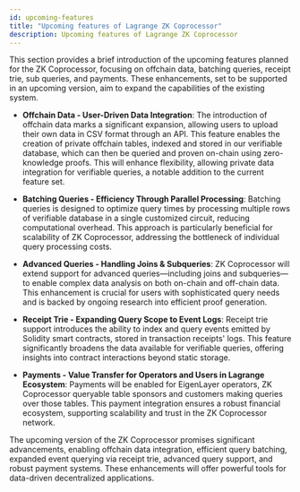 ```yaml
---
id: upcoming-features
title: "Upcoming features of Lagrange ZK Coprocessor"
description: Upcoming features of Lagrange ZK Coprocessor
---
```


This section provides a brief introduction of the upcoming features planned for the ZK Coprocessor, focusing on offchain data, batching queries, receipt trie, sub queries, and payments. These enhancements, set to be supported in an upcoming version, aim to expand the capabilities of the existing system.

- **Offchain Data - User-Driven Data Integration**: The introduction of offchain data marks a significant expansion, allowing users to upload their own data in CSV format through an API. This feature enables the creation of private offchain tables, indexed and stored in our verifiable database, which can then be queried and proven on-chain using zero-knowledge proofs. This will enhance flexibility, allowing private data integration for verifiable queries, a notable addition to the current feature set.

- **Batching Queries - Efficiency Through Parallel Processing**: Batching queries is designed to optimize query times by processing multiple rows of verifiable database in a single customized circuit, reducing computational overhead. This approach is particularly beneficial for scalability of ZK Coprocessor, addressing the bottleneck of individual query processing costs.

- **Advanced Queries - Handling Joins & Subqueries**: ZK Coprocessor will extend support for advanced queries—including joins and subqueries—to enable complex data analysis on both on-chain and off-chain data. This enhancement is crucial for users with sophisticated query needs and is backed by ongoing research into efficient proof generation.

- **Receipt Trie - Expanding Query Scope to Event Logs**: Receipt trie support introduces the ability to index and query events emitted by Solidity smart contracts, stored in transaction receipts' logs. This feature significantly broadens the data available for verifiable queries, offering insights into contract interactions beyond static storage.

- **Payments - Value Transfer for Operators and Users in Lagrange Ecosystem**: Payments will be enabled for EigenLayer operators, ZK Coprocessor queryable table sponsors and customers making queries over those tables. This payment integration ensures a robust financial ecosystem, supporting scalability and trust in the ZK Coprocessor network.

The upcoming version of the ZK Coprocessor promises significant advancements, enabling offchain data integration, efficient query batching, expanded event querying via receipt trie, advanced query support, and robust payment systems. These enhancements will offer powerful tools for data-driven decentralized applications.
